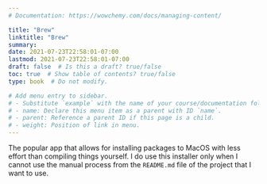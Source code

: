 ```yaml
---
# Documentation: https://wowchemy.com/docs/managing-content/

title: "Brew"
linktitle: "Brew"
summary:
date: 2021-07-23T22:58:01-07:00
lastmod: 2021-07-23T22:58:01-07:00
draft: false  # Is this a draft? true/false
toc: true  # Show table of contents? true/false
type: book  # Do not modify.

# Add menu entry to sidebar.
# - Substitute `example` with the name of your course/documentation folder.
# - name: Declare this menu item as a parent with ID `name`.
# - parent: Reference a parent ID if this page is a child.
# - weight: Position of link in menu.
---
```


The popular app that allows for installing packages to MacOS with less effort than compiling things yourself.
I do use this installer only when I cannot use the manual process from the `README.md` file of the project
that I want to use.
